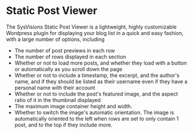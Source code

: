 # Static Post Viewer

The SysVisions Static Post Viewer is a lightweight, highly customizable Wordpress plugin for displaying your blog list in a quick and easy fashion, with a large number of options, including 

* The number of post previews in each row
* The number of rows displayed in each section
* Whether or not to load more posts, and whether they load with a button or automatically as you scroll down the page
* Whether or not to include a timestamp, the excerpt, and the author's name, and if they should be listed as their username even if they have a personal name with their account
* Whether or not to include the post's featured image, and the aspect ratio of it in the thumbnail displayed
* The maximum image container height and width.
* Whether to switch the image's automatic orientation. The image is automatically oriented to the left when rows are set to only contain 1 post, and to the top if they include more.
